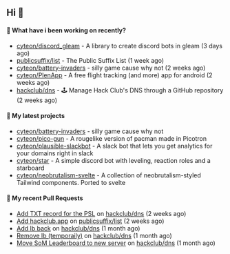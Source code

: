 ## Hi 👋

#### 👀 What have i been working on recently?

- [cyteon/discord_gleam](https://github.com/cyteon/discord_gleam) - A library to create discord bots in gleam (3 days ago)
- [publicsuffix/list](https://github.com/publicsuffix/list) - The Public Suffix List (1 week ago)
- [cyteon/battery-invaders](https://github.com/cyteon/battery-invaders) - silly game cause why not (2 weeks ago)
- [cyteon/PlenApp](https://github.com/cyteon/PlenApp) - A free flight tracking (and more) app for android (2 weeks ago)
- [hackclub/dns](https://github.com/hackclub/dns) - 🕹 Manage Hack Club's DNS through a GitHub repository (2 weeks ago)

#### 🌱 My latest projects

- [cyteon/battery-invaders](https://github.com/cyteon/battery-invaders) - silly game cause why not
- [cyteon/pico-gun](https://github.com/cyteon/pico-gun) - A rougelike version of pacman made in Picotron
- [cyteon/plausible-slackbot](https://github.com/cyteon/plausible-slackbot) - A slack bot that lets you get analytics for your domains right in slack
- [cyteon/star](https://github.com/cyteon/star) - A simple discord bot with leveling, reaction roles and a starboard
- [cyteon/neobrutalism-svelte](https://github.com/cyteon/neobrutalism-svelte) - A collection of neobrutalism-styled Tailwind components. Ported to svelte

#### 🔨 My recent Pull Requests

- [Add TXT record for the PSL](https://github.com/hackclub/dns/pull/1981) on [hackclub/dns](https://github.com/hackclub/dns) (2 weeks ago)
- [Add hackclub.app](https://github.com/publicsuffix/list/pull/2579) on [publicsuffix/list](https://github.com/publicsuffix/list) (2 weeks ago)
- [Add lb back](https://github.com/hackclub/dns/pull/1910) on [hackclub/dns](https://github.com/hackclub/dns) (1 month ago)
- [Remove lb (temporaily)](https://github.com/hackclub/dns/pull/1909) on [hackclub/dns](https://github.com/hackclub/dns) (1 month ago)
- [Move SoM Leaderboard to new server](https://github.com/hackclub/dns/pull/1908) on [hackclub/dns](https://github.com/hackclub/dns) (1 month ago)
